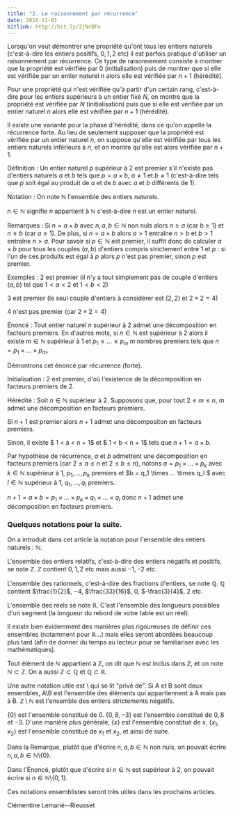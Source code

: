```yaml
---
title: "2. Le raisonnement par récurrence"
date: 2016-11-01
bitlink: http://bit.ly/2jNcQFn
---
```


Lorsqu'on veut démontrer une propriété qu'ont tous les entiers naturels (c'est-à-dire les entiers positifs, $0, 1, 2$ etc) il est parfois pratique d'utiliser un raisonnement par récurrence. Ce type de raisonnement consiste à montrer que la propriété est vérifiée par $0$ (initialisation) puis de montrer que si elle est vérifiée par un entier naturel $n$ alors elle est vérifiée par $n + 1$ (hérédité). 

Pour une propriété qui n'est vérifiée qu'à partir d'un certain rang, c'est-à-dire pour les entiers supérieurs à un entier fixé $N$, on montre que la propriété est vérifiée par $N$ (initialisation) puis que si elle est vérifiée par un entier naturel $n$ alors elle est vérifiée par $n + 1$ (hérédité).

Il existe une variante pour la phase d'hérédité, dans ce qu'on appelle la récurrence forte. Au lieu de seulement supposer que la propriété est vérifiée par un entier naturel $n$, on suppose qu'elle est vérifiée par tous les entiers naturels inférieurs à $n$, et on montre qu'elle est alors vérifiée par $n + 1$.

Définition : Un entier naturel $p$ supérieur à $2$ est premier s'il n'existe pas d'entiers naturels $a$ et $b$ tels que $p = a\times b$, $a \neq 1$ et $b \neq 1$ (c'est-à-dire tels que $p$ soit égal au produit de $a$ et de $b$ avec $a$ et $b$ différents de $1$).

Notation : On note $\mathbb{N}$ l'ensemble des entiers naturels.

$n \in \mathbb{N}$ signifie $n$ appartient à $\mathbb{N}$ c'est-à-dire $n$ est un entier naturel.

Remarques : Si $n = a\times b$ avec $n,a,b \in \mathbb{N}$ non nuls alors $n \geq a$ (car $b \geq 1$) et $n \geq b$ (car $a \geq 1$). De plus, si $n = a\times b$ alors $a > 1$ entraîne $n > b$ et $b > 1$ entraîne $n > a$. Pour savoir si $p \in \mathbb{N}$ est premier, il suffit donc de calculer $a\times b$ pour tous les couples $(a,b)$ d'entiers compris strictement entre $1$ et $p$ : si l'un de ces produits est égal à $p$ alors $p$ n'est pas premier, sinon $p$ est premier.

Exemples : $2$ est premier (il n'y a tout simplement pas de couple d'entiers $(a,b)$ tel que $1<a<2$ et $1<b<2$)

$3$ est premier (le seul couple d'entiers à considérer est $(2,2)$ et $2 \times 2 = 4$)

$4$ n'est pas premier (car $2 \times 2 = 4$)

Énoncé : Tout entier naturel $n$ supérieur à $2$ admet une décomposition en facteurs premiers. En d'autres mots, si $n \in \mathbb{N}$ est supérieur à $2$ alors il existe $m \in \mathbb{N}$ supérieur à $1$ et $p_1 \leq ... \leq p_m$ $m$ nombres premiers tels que $n = p_1 \times ... \times p_m$.

Démontrons cet énoncé par récurrence (forte).

Initialisation : $2$ est premier, d'où l'existence de la décomposition en facteurs premiers de $2$.

Hérédité : Soit $n \in \mathbb{N}$ supérieur à $2$. Supposons que, pour tout $2 \leq m \leq n$, $m$ admet une décomposition en facteurs premiers.

Si $n + 1$ est premier alors $n + 1$ admet une décompositon en facteurs premiers.

Sinon, il existe $ 1 < a < n + 1$ et $ 1 < b < n + 1$ tels que $n + 1 = a \times b$.

Par hypothèse de récurrence, $a$ et $b$ admettent une décomposition en facteurs premiers (car $2 \leq a \leq n$ et $2 \leq b \leq n$), notons $a = p_1 \times ... \times p_k$ avec $k \in \mathbb{N}$ supérieur à 1, $p_1, ..., p_k$ premiers et $b = q_1 \times ... \times q_l $ avec $l \in \mathbb{N}$ supérieur à 1, $q_1, ..., q_l$ premiers.

$n + 1 = a \times b = p_1 \times ... \times p_k \times q_1 \times ... \times q_l$ donc $n + 1$ admet une décomposition en facteurs premiers.

### Quelques notations pour la suite. ###

On a introduit dans cet article la notation pour l'ensemble des entiers naturels : $\mathbb{N}$.

L'ensemble des entiers relatifs, c'est-à-dire des entiers négatifs et positifs, se note $\mathbb{Z}$. $\mathbb{Z}$ contient $0, 1, 2$ etc mais aussi $-1, -2$ etc.

L'ensemble des rationnels, c'est-à-dire des fractions d'entiers, se note $\mathbb{Q}$. $\mathbb{Q}$ contient $\frac{1}{2}$, $-4$, $\frac{33}{16}$, $0$, $-\frac{3}{4}$, $2$ etc.

L'ensemble des réels se note $\mathbb{R}$. C'est l'ensemble des longueurs possibles d'un segment (la longueur du rebord de votre table est un réel).

Il existe bien évidemment des manières plus rigoureuses de définir ces ensembles (notamment pour $\mathbb{R}$...) mais elles seront abordées beaucoup plus tard (afin de donner du temps au lecteur pour se familiariser avec les mathématiques).

Tout élément de $\mathbb{N}$ appartient à $\mathbb{Z}$, on dit que $\mathbb{N}$ est inclus dans $\mathbb{Z}$, et on note $\mathbb{N} \subset \mathbb{Z}$. On a aussi $\mathbb{Z} \subset \mathbb{Q}$ et $\mathbb{Q} \subset \mathbb{R}$.

Une autre notation utile est $\setminus$ qui se lit "privé de". Si A et B sont deux ensembles, A$\setminus$B est l'ensemble des éléments qui appartiennent à A mais pas à B. $\mathbb{Z} \setminus \mathbb{N}$ est l'ensemble des entiers strictements négatifs.

{$0$} est l'ensemble constitué de $0$. {$0, 8, -3$} est l'ensemble constitué de $0, 8$ et $-3$. D'une manière plus générale, {$x$} est l'ensemble constitué de $x$, {$x_1, x_2$} est l'ensemble constitué de $x_1$ et $x_2$, et ainsi de suite.

Dans la Remarque, plutôt que d'écrire $n,a,b \in \mathbb{N}$ non nuls, on pouvait écrire $n,a,b \in \mathbb{N}\setminus${$0$}.

Dans l'Énoncé, plutôt que d'écrire si $n \in \mathbb{N}$ est supérieur à $2$, on pouvait écrire si $n \in \mathbb{N}\setminus${$0, 1$}.

Ces notations ensemblistes seront très utiles dans les prochains articles.

Clémentine Lemarié--Rieusset

